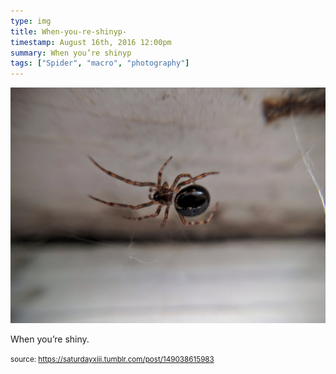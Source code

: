 ```yaml
---
type: img
title: When-you-re-shinyp-
timestamp: August 16th, 2016 12:00pm
summary: When you’re shinyp 
tags: ["Spider", "macro", "photography"]
---
```

<img src="../media/149038615983.jpg"/>
                                                                                          
When you’re shiny.
 
                                    
                
                
                
                
                                
<small>source: https://saturdayxiii.tumblr.com/post/149038615983</small>